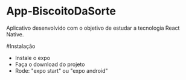 # App-BiscoitoDaSorte
Aplicativo desenvolvido com o objetivo de estudar a tecnologia React Native.

#Instalação
- Instale o expo
- Faça o download do projeto
- Rode: "expo start" ou "expo android"
